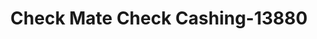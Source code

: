 ---
f_zip-code: 15108
f_state-code: PA
title: Check Mate Check Cashing-13880
f_phone: 412-299-1244
f_city-only: Coraopolis
f_address: 1030 5 Av Coraopolis
f_location-unique-id: '13880'
slug: check-mate-check-cashing-13880
updated-on: '2024-05-30T13:46:58.046Z'
created-on: '2024-05-30T13:36:59.803Z'
published-on: '2024-05-30T13:54:32.469Z'
f_city-state: cms/city/coraopolis-pa.md
f_company: cms/company/check-mate-check-cashing.md
f_state: cms/state/pennsylvania.md
layout: '[payday-loan].html'
tags: payday-loan
---
